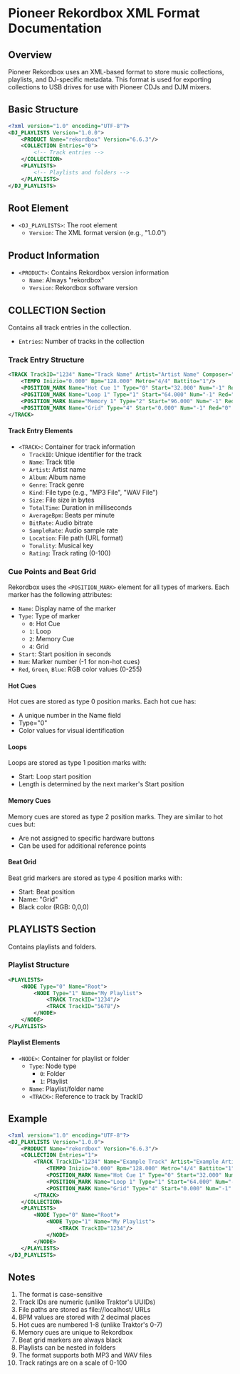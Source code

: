 # Pioneer Rekordbox XML Format Documentation

## Overview
Pioneer Rekordbox uses an XML-based format to store music collections, playlists, and DJ-specific metadata. This format is used for exporting collections to USB drives for use with Pioneer CDJs and DJM mixers.

## Basic Structure
```xml
<?xml version="1.0" encoding="UTF-8"?>
<DJ_PLAYLISTS Version="1.0.0">
    <PRODUCT Name="rekordbox" Version="6.6.3"/>
    <COLLECTION Entries="0">
        <!-- Track entries -->
    </COLLECTION>
    <PLAYLISTS>
        <!-- Playlists and folders -->
    </PLAYLISTS>
</DJ_PLAYLISTS>
```

## Root Element
- `<DJ_PLAYLISTS>`: The root element
  - `Version`: The XML format version (e.g., "1.0.0")

## Product Information
- `<PRODUCT>`: Contains Rekordbox version information
  - `Name`: Always "rekordbox"
  - `Version`: Rekordbox software version

## COLLECTION Section
Contains all track entries in the collection.
- `Entries`: Number of tracks in the collection

### Track Entry Structure
```xml
<TRACK TrackID="1234" Name="Track Name" Artist="Artist Name" Composer="" Album="Album Name" Grouping="" Genre="" Kind="MP3 File" Size="1234567" TotalTime="180000" DiscNumber="1" TrackNumber="1" Year="2023" AverageBpm="128.00" DateAdded="2023-01-01" BitRate="320000" SampleRate="44100" Comments="" PlayCount="0" LastPlayed="" Rating="0" Location="file://localhost/M:/Music/example.mp3" Remixer="" Tonality="C" Label="" Mix="">
    <TEMPO Inizio="0.000" Bpm="128.000" Metro="4/4" Battito="1"/>
    <POSITION_MARK Name="Hot Cue 1" Type="0" Start="32.000" Num="-1" Red="255" Green="0" Blue="0"/>
    <POSITION_MARK Name="Loop 1" Type="1" Start="64.000" Num="-1" Red="0" Green="255" Blue="0"/>
    <POSITION_MARK Name="Memory 1" Type="2" Start="96.000" Num="-1" Red="0" Green="0" Blue="255"/>
    <POSITION_MARK Name="Grid" Type="4" Start="0.000" Num="-1" Red="0" Green="0" Blue="0"/>
</TRACK>
```

#### Track Entry Elements
- `<TRACK>`: Container for track information
  - `TrackID`: Unique identifier for the track
  - `Name`: Track title
  - `Artist`: Artist name
  - `Album`: Album name
  - `Genre`: Track genre
  - `Kind`: File type (e.g., "MP3 File", "WAV File")
  - `Size`: File size in bytes
  - `TotalTime`: Duration in milliseconds
  - `AverageBpm`: Beats per minute
  - `BitRate`: Audio bitrate
  - `SampleRate`: Audio sample rate
  - `Location`: File path (URL format)
  - `Tonality`: Musical key
  - `Rating`: Track rating (0-100)

### Cue Points and Beat Grid
Rekordbox uses the `<POSITION_MARK>` element for all types of markers. Each marker has the following attributes:

- `Name`: Display name of the marker
- `Type`: Type of marker
  - `0`: Hot Cue
  - `1`: Loop
  - `2`: Memory Cue
  - `4`: Grid
- `Start`: Start position in seconds
- `Num`: Marker number (-1 for non-hot cues)
- `Red`, `Green`, `Blue`: RGB color values (0-255)

#### Hot Cues
Hot cues are stored as type 0 position marks. Each hot cue has:
- A unique number in the Name field
- Type="0"
- Color values for visual identification

#### Loops
Loops are stored as type 1 position marks with:
- Start: Loop start position
- Length is determined by the next marker's Start position

#### Memory Cues
Memory cues are stored as type 2 position marks. They are similar to hot cues but:
- Are not assigned to specific hardware buttons
- Can be used for additional reference points

#### Beat Grid
Beat grid markers are stored as type 4 position marks with:
- Start: Beat position
- Name: "Grid"
- Black color (RGB: 0,0,0)

## PLAYLISTS Section
Contains playlists and folders.

### Playlist Structure
```xml
<PLAYLISTS>
    <NODE Type="0" Name="Root">
        <NODE Type="1" Name="My Playlist">
            <TRACK TrackID="1234"/>
            <TRACK TrackID="5678"/>
        </NODE>
    </NODE>
</PLAYLISTS>
```

#### Playlist Elements
- `<NODE>`: Container for playlist or folder
  - `Type`: Node type
    - `0`: Folder
    - `1`: Playlist
  - `Name`: Playlist/folder name
  - `<TRACK>`: Reference to track by TrackID

## Example
```xml
<?xml version="1.0" encoding="UTF-8"?>
<DJ_PLAYLISTS Version="1.0.0">
    <PRODUCT Name="rekordbox" Version="6.6.3"/>
    <COLLECTION Entries="1">
        <TRACK TrackID="1234" Name="Example Track" Artist="Example Artist" Album="Example Album" Genre="House" Kind="MP3 File" Size="1234567" TotalTime="180000" AverageBpm="128.00" BitRate="320000" SampleRate="44100" Location="file://localhost/M:/Music/example.mp3" Tonality="C">
            <TEMPO Inizio="0.000" Bpm="128.000" Metro="4/4" Battito="1"/>
            <POSITION_MARK Name="Hot Cue 1" Type="0" Start="32.000" Num="-1" Red="255" Green="0" Blue="0"/>
            <POSITION_MARK Name="Loop 1" Type="1" Start="64.000" Num="-1" Red="0" Green="255" Blue="0"/>
            <POSITION_MARK Name="Grid" Type="4" Start="0.000" Num="-1" Red="0" Green="0" Blue="0"/>
        </TRACK>
    </COLLECTION>
    <PLAYLISTS>
        <NODE Type="0" Name="Root">
            <NODE Type="1" Name="My Playlist">
                <TRACK TrackID="1234"/>
            </NODE>
        </NODE>
    </PLAYLISTS>
</DJ_PLAYLISTS>
```

## Notes
1. The format is case-sensitive
2. Track IDs are numeric (unlike Traktor's UUIDs)
3. File paths are stored as file://localhost/ URLs
4. BPM values are stored with 2 decimal places
5. Hot cues are numbered 1-8 (unlike Traktor's 0-7)
6. Memory cues are unique to Rekordbox
7. Beat grid markers are always black
8. Playlists can be nested in folders
9. The format supports both MP3 and WAV files
10. Track ratings are on a scale of 0-100 